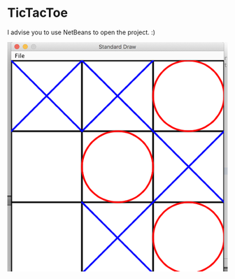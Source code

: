 # TicTacToe

I advise you to use NetBeans to open the project. :)

![alt text](https://github.com/maxgfr/TicTacToe/blob/master/capture.png)
